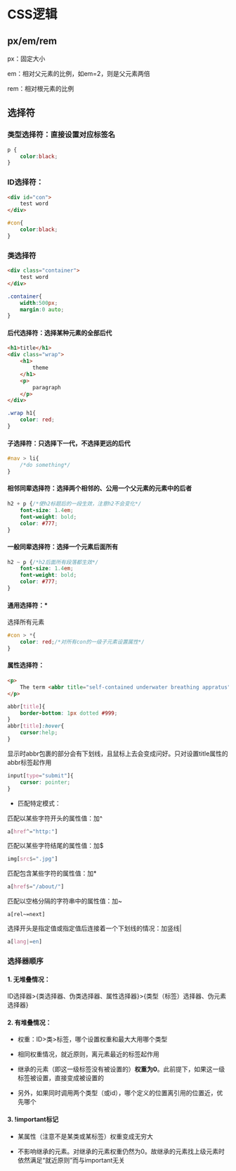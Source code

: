 # CSS逻辑

## px/em/rem

px：固定大小

em：相对父元素的比例，如em=2，则是父元素两倍

rem：相对根元素的比例

## 选择符

### 类型选择符：直接设置对应标签名

```css
p {
    color:black;
}
```

### ID选择符：

```html
<div id="con">
    test word
</div>
```

```css
#con{
    color:black;
}
```

### 类选择符

```html
<div class="container">
    test word
</div>
```

```css
.container{
    width:500px;
    margin:0 auto;
}
```

#### 后代选择符：选择某种元素的全部后代

```html
<h1>title</h1>
<div class="wrap">
    <h1>
        theme
    </h1>
    <p>
        paragraph
    </p>
</div>
```

```css
.wrap h1{
    color: red;
}
```

#### 子选择符：只选择下一代，不选择更远的后代

```css
#nav > li{
    /*do something*/
}
```

#### 相邻同辈选择符：选择两个相邻的、公用一个父元素的元素中的后者

```css
h2 + p {/*使h2标题后的一段生效，注意h2不会变化*/
    font-size: 1.4em;
    font-weight: bold;
    color: #777;
}
```

#### 一般同辈选择符：选择一个元素后面所有

```css
h2 ~ p {/*h2后面所有段落都生效*/
    font-size: 1.4em;
    font-weight: bold;
    color: #777;
}
```

#### 通用选择符：*

选择所有元素

```css
#con > *{
    color: red;/*对所有con的一级子元素设置属性*/
}
```

#### 属性选择符：

```html
<p>
    The term <abbr title="self-contained underwater breathing appratus">SCUBA</abbr> is an acronym rather than an abbrevation as it is pronounced as a word.
</p>
```

```css
abbr[title]{
    border-bottom: 1px dotted #999;
}
abbr[title]:hover{
    cursor:help;
}
```

显示时abbr包裹的部分会有下划线，且鼠标上去会变成问好。只对设置title属性的abbr标签起作用

```css
input[type="submit"]{
    cursor: pointer;
}
```

+ 匹配特定模式：

匹配以某些字符开头的属性值：加^

```css
a[href^="http:"]
```

匹配以某些字符结尾的属性值：加$

```css
img[src$=".jpg"]
```

匹配包含某些字符的属性值：加*

```css
a[href$="/about/"]
```

匹配以空格分隔的字符串中的属性值：加~

```
a[rel~=next]
```

选择开头是指定值或指定值后连接着一个下划线的情况：加竖线|

```css
a[lang|=en]
```



### 选择器顺序

#### 1. 无堆叠情况：

ID选择器>{类选择器、伪类选择器、属性选择器}>{类型（标签）选择器、伪元素选择器}

#### 2. 有堆叠情况：

+ 权重：ID>类>标签，哪个设置权重和最大大用哪个类型

+ 相同权重情况，就近原则，离元素最近的标签起作用

+ 继承的元素（即这一级标签没有被设置的）**权重为0**。此前提下，如果这一级标签被设置，直接变成被设置的

+ 另外，如果同时调用两个类型（或id），哪个定义的位置离引用的位置近，优先哪个

#### 3. !important标记

+ 某属性（注意不是某类或某标签）权重变成无穷大

+ 不影响继承的元素。对继承的元素权重仍然为0。故继承的元素找上级元素时依然满足“就近原则”而与important无关





### 